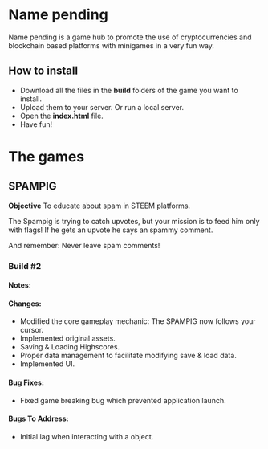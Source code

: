 # Name pending
Name pending is a game hub to promote the use of cryptocurrencies and blockchain based platforms with minigames in a very fun way.

## How to install
- Download all the files in the **build** folders of the game you want to install.
- Upload them to your server. Or run a local server.
- Open the **index.html** file.
- Have fun!

# The games

## SPAMPIG
**Objective** To educate about spam in STEEM platforms.

The Spampig is trying to catch upvotes, but your mission is to feed him only with flags! If he gets an upvote he says an spammy comment.

And remember: Never leave spam comments!

### Build #2

#### Notes:

#### Changes:
* Modified the core gameplay mechanic: The SPAMPIG now follows your cursor.
* Implemented original assets.
* Saving & Loading Highscores.
* Proper data management to facilitate modifying save & load data.
* Implemented UI.

#### Bug Fixes:
* Fixed game breaking bug which prevented application launch.

#### Bugs To Address:
* Initial lag when interacting with a object.
